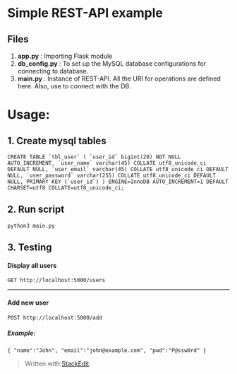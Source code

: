 
# Simple REST-API example

## Files
1. **app.py** : Importing Flask module
2. **db_config.py** : To set up the MySQL database configurations for connecting to database.
3. **main.py** : Instance of REST-API.  All the URI for operations are defined here. Also, use to connect with the DB. 


# Usage:
## 1. Create mysql tables

    CREATE TABLE `tbl_user` ( `user_id` bigint(20) NOT NULL AUTO_INCREMENT, `user_name` varchar(45) COLLATE utf8_unicode_ci DEFAULT NULL, `user_email` varchar(45) COLLATE utf8_unicode_ci DEFAULT NULL, `user_password` varchar(255) COLLATE utf8_unicode_ci DEFAULT NULL, PRIMARY KEY (`user_id`) ) ENGINE=InnoDB AUTO_INCREMENT=1 DEFAULT CHARSET=utf8 COLLATE=utf8_unicode_ci;

## 2. Run script

    python3 main.py

## 3. Testing
#### Display all users
    GET http://localhost:5000/users
---
#### Add new user

    POST http://localhost:5000/add

##### Example:

    { "name":"John", "email":"john@example.com", "pwd":"P@ssw0rd" }



> Written with [StackEdit](https://stackedit.io/).
